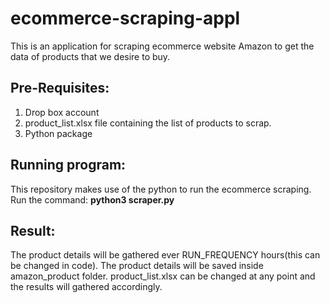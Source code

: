 # ecommerce-scraping-appl
This is an application for scraping ecommerce website Amazon to get the data of products that we desire to buy.

## Pre-Requisites:
1) Drop box account
2) product_list.xlsx file containing the list of products to scrap.
3) Python package

## Running program:
This repository makes use of the python to run the ecommerce scraping. 
Run the command: 
**python3 scraper.py**

## Result:
The product details will be gathered ever RUN_FREQUENCY hours(this can be changed in code). 
The product details will be saved inside amazon_product folder. 
product_list.xlsx can be changed at any point and the results will gathered accordingly. 
